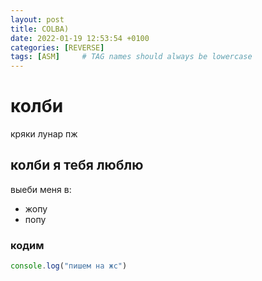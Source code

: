 ```yaml
---
layout: post
title: COLBA)
date: 2022-01-19 12:53:54 +0100
categories: [REVERSE]
tags: [ASM]     # TAG names should always be lowercase
---
```


# колби
кряки лунар пж
## колби я тебя люблю
выеби меня в:
 - жопу
 - попу
### кодим
```js
console.log("пишем на жс")
```
